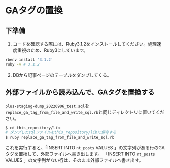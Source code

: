 # GAタグの置換

## 下準備

1. コードを確認する際には、Ruby3.1.2をインストールしてください。処理速度重視のため、Ruby3にしています。

```sh
rbenv install '3.1.2'
ruby -v # 3.1.2
```

2. DBから記事ページのテーブルをダンプしてくる。

## 外部ファイルから読み込んで、GAタグを置換する

`plus-staging-dump_20220906_test.sql`を`replace_ga_tag_from_file_and_write_sql.rb`と同じディレクトリに置いてください。

```sh
$ cd this_repository/lib
# ダンプしたsqlファイルをthis_repository/libに保存する
$ ruby replace_ga_tag_from_file_and_write_sql.rb
```

これを実行すると、「INSERT INTO `nt_posts` VALUES 」の文字列がある行のGAタグを置換して、外部ファイルへ書き出します。
「INSERT INTO `nt_posts` VALUES 」の文字列がない行は、そのまま外部ファイルへ書き出す。
